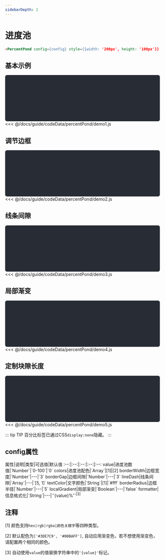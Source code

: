 ```yaml
---
sidebarDepth: 2
---
```


# 进度池

```html
<PercentPond config={config} style={{width: '200px', height: '100px'}} />
```
<click-to-copy :info="percentPondTag" />

## 基本示例
<div class="chart-container" style="height: 150px;" id="percent-pond1"></div>

<fold-box title="点击以展示/隐藏config数据">
<<< @/docs/guide/codeData/percentPond/demo1.js
</fold-box>

## 调节边框
<div class="chart-container" style="height: 150px;" id="percent-pond2"></div>

<fold-box title="点击以展示/隐藏config数据">
<<< @/docs/guide/codeData/percentPond/demo2.js
</fold-box>

## 线条间隙
<div class="chart-container" style="height: 150px;" id="percent-pond3"></div>

<fold-box title="点击以展示/隐藏config数据">
<<< @/docs/guide/codeData/percentPond/demo3.js
</fold-box>

## 局部渐变
<div class="chart-container" style="height: 150px;" id="percent-pond4"></div>

<fold-box title="点击以展示/隐藏config数据">
<<< @/docs/guide/codeData/percentPond/demo4.js
</fold-box>

## 定制块隙长度
<div class="chart-container" style="height: 150px;" id="percent-pond5"></div>

<fold-box title="点击以展示/隐藏config数据">
<<< @/docs/guide/codeData/percentPond/demo5.js
</fold-box>

::: tip TIP
百分比标签已通过CSS`display:none`隐藏。
:::

## config属性

<full-width-table>
属性|说明|类型|可选值|默认值
:--:|:--:|:--:|:--:|:--:
value|进度池数值|`Number`|`0-100`|`0`
colors|进度池配色|`Array<String>`|[1]|[2]
borderWidth|边框宽度|`Number`|---|`3`
borderGap|边框间隙|`Number`|---|`3`
lineDash|线条间隙|`Array<Number>`|---|`[5, 1]`
textColor|文字颜色|`String`|[1]|`#fff`
borderRadius|边框半径|`Number`|---|`5`
localGradient|局部渐变|`Boolean`|---|`false`
formatter|信息格式化|`String`|---|`'{value}%'`<sup>[3]</sup>
</full-width-table>

## 注释

[1] 颜色支持`hex|rgb|rgba|颜色关键字`等四种类型。

[2] 默认配色为`['#3DE7C9', '#00BAFF']`, 自动应用渐变色，若不想使用渐变色，请配置两个相同的颜色。

[3] 自动使用`value`的值替换字符串中的`'{value}'`标记。

<script>
import { render } from './utils'

import percentPond from './codeData/percentPond/index.js'

export default {
  data () {
    return {
      percentPondTag: `<PercentPond config={config} style={{width: '200px', height: '100px'}} />`,

      ...percentPond
    }
  },
  mounted () {
    this.renderNode()
  },
  methods: {
    renderNode () {
      Array(5).fill({width: '200px', height: '100px'}).forEach((style, i) => render({
        r: [datav.PercentPond, {
          config: this[`percentPond${i + 1}`],
          style: i === 4 ? { width: '300px', height: '40px' } : style,
          className: i === 4 ? 'hidden-text' : ''
        }],
        $: `#percent-pond${i + 1}`
      }))
    }
  }
}
</script>

<style lang="less">
.chart-container {
  position: relative;
  height: 300px;
  background-color: #282c34;
  overflow: hidden;
  border-radius: 6px;
  display: flex;
  justify-content: center;
  align-items: center;
  color: #7ec699;
  font-weight: bold;

  .hidden-text {
    text {
      display: none;
    }
  }
}
</style>
